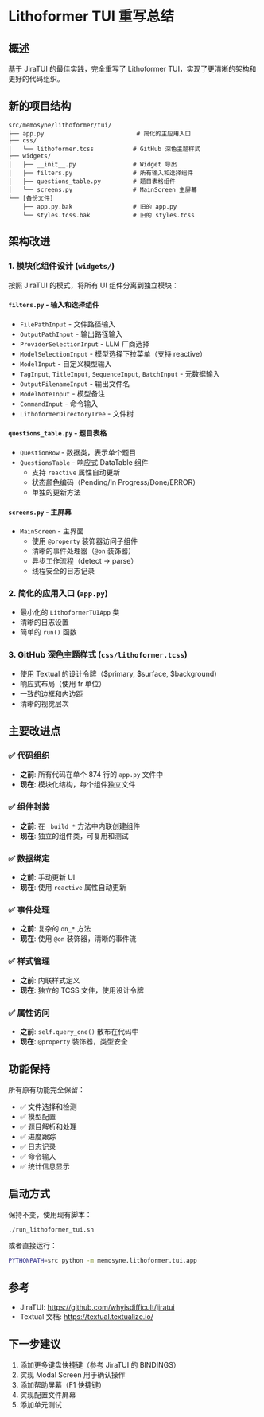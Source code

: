 # Lithoformer TUI 重写总结

## 概述
基于 JiraTUI 的最佳实践，完全重写了 Lithoformer TUI，实现了更清晰的架构和更好的代码组织。

## 新的项目结构

```
src/memosyne/lithoformer/tui/
├── app.py                          # 简化的主应用入口
├── css/
│   └── lithoformer.tcss           # GitHub 深色主题样式
├── widgets/
│   ├── __init__.py                # Widget 导出
│   ├── filters.py                 # 所有输入和选择组件
│   ├── questions_table.py         # 题目表格组件
│   └── screens.py                 # MainScreen 主屏幕
└── [备份文件]
    ├── app.py.bak                 # 旧的 app.py
    └── styles.tcss.bak            # 旧的 styles.tcss
```

## 架构改进

### 1. **模块化组件设计** (`widgets/`)
按照 JiraTUI 的模式，将所有 UI 组件分离到独立模块：

#### `filters.py` - 输入和选择组件
- `FilePathInput` - 文件路径输入
- `OutputPathInput` - 输出路径输入
- `ProviderSelectionInput` - LLM 厂商选择
- `ModelSelectionInput` - 模型选择下拉菜单（支持 reactive）
- `ModelInput` - 自定义模型输入
- `TagInput`, `TitleInput`, `SequenceInput`, `BatchInput` - 元数据输入
- `OutputFilenameInput` - 输出文件名
- `ModelNoteInput` - 模型备注
- `CommandInput` - 命令输入
- `LithoformerDirectoryTree` - 文件树

#### `questions_table.py` - 题目表格
- `QuestionRow` - 数据类，表示单个题目
- `QuestionsTable` - 响应式 DataTable 组件
  - 支持 `reactive` 属性自动更新
  - 状态颜色编码（Pending/In Progress/Done/ERROR）
  - 单独的更新方法

#### `screens.py` - 主屏幕
- `MainScreen` - 主界面
  - 使用 `@property` 装饰器访问子组件
  - 清晰的事件处理器（`@on` 装饰器）
  - 异步工作流程（detect → parse）
  - 线程安全的日志记录

### 2. **简化的应用入口** (`app.py`)
- 最小化的 `LithoformerTUIApp` 类
- 清晰的日志设置
- 简单的 `run()` 函数

### 3. **GitHub 深色主题样式** (`css/lithoformer.tcss`)
- 使用 Textual 的设计令牌（$primary, $surface, $background）
- 响应式布局（使用 fr 单位）
- 一致的边框和内边距
- 清晰的视觉层次

## 主要改进点

### ✅ 代码组织
- **之前**: 所有代码在单个 874 行的 `app.py` 文件中
- **现在**: 模块化结构，每个组件独立文件

### ✅ 组件封装
- **之前**: 在 `_build_*` 方法中内联创建组件
- **现在**: 独立的组件类，可复用和测试

### ✅ 数据绑定
- **之前**: 手动更新 UI
- **现在**: 使用 `reactive` 属性自动更新

### ✅ 事件处理
- **之前**: 复杂的 `on_*` 方法
- **现在**: 使用 `@on` 装饰器，清晰的事件流

### ✅ 样式管理
- **之前**: 内联样式定义
- **现在**: 独立的 TCSS 文件，使用设计令牌

### ✅ 属性访问
- **之前**: `self.query_one()` 散布在代码中
- **现在**: `@property` 装饰器，类型安全

## 功能保持
所有原有功能完全保留：
- ✅ 文件选择和检测
- ✅ 模型配置
- ✅ 题目解析和处理
- ✅ 进度跟踪
- ✅ 日志记录
- ✅ 命令输入
- ✅ 统计信息显示

## 启动方式
保持不变，使用现有脚本：
```bash
./run_lithoformer_tui.sh
```

或者直接运行：
```bash
PYTHONPATH=src python -m memosyne.lithoformer.tui.app
```

## 参考
- JiraTUI: https://github.com/whyisdifficult/jiratui
- Textual 文档: https://textual.textualize.io/

## 下一步建议
1. 添加更多键盘快捷键（参考 JiraTUI 的 BINDINGS）
2. 实现 Modal Screen 用于确认操作
3. 添加帮助屏幕（F1 快捷键）
4. 实现配置文件屏幕
5. 添加单元测试

